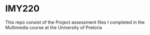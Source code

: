 # IMY220
This repo consist of the Project assessment files I completed in the Multimedia course at the University of Pretoria
